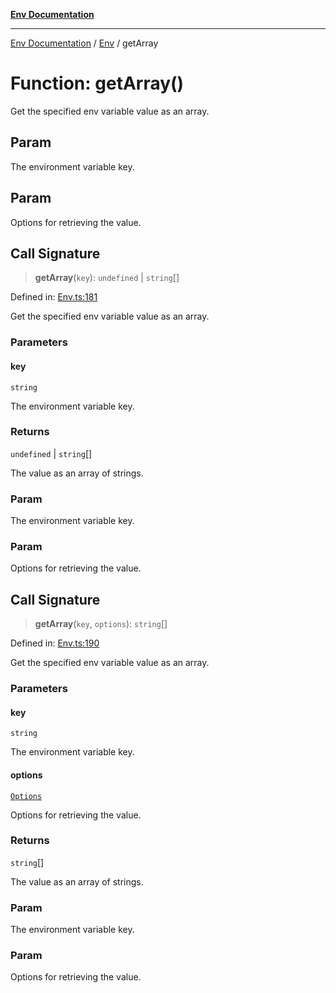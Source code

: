 [**Env Documentation**](../../README.md)

***

[Env Documentation](../../README.md) / [Env](../README.md) / getArray

# Function: getArray()

Get the specified env variable value as an array.

## Param

The environment variable key.

## Param

Options for retrieving the value.

## Call Signature

> **getArray**(`key`): `undefined` \| `string`[]

Defined in: [Env.ts:181](https://github.com/stonemjs/env/blob/23fb7680a09f87fe5357fe99ea6eb16187d6b1f8/src/Env.ts#L181)

Get the specified env variable value as an array.

### Parameters

#### key

`string`

The environment variable key.

### Returns

`undefined` \| `string`[]

The value as an array of strings.

### Param

The environment variable key.

### Param

Options for retrieving the value.

## Call Signature

> **getArray**(`key`, `options`): `string`[]

Defined in: [Env.ts:190](https://github.com/stonemjs/env/blob/23fb7680a09f87fe5357fe99ea6eb16187d6b1f8/src/Env.ts#L190)

Get the specified env variable value as an array.

### Parameters

#### key

`string`

The environment variable key.

#### options

[`Options`](../../declarations/interfaces/Options.md)

Options for retrieving the value.

### Returns

`string`[]

The value as an array of strings.

### Param

The environment variable key.

### Param

Options for retrieving the value.
